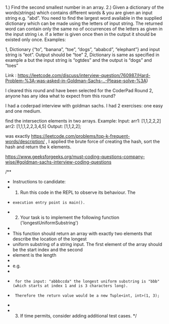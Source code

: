 1.) Find the second smallest number in an array.
2.) Given a dictionary of the words(strings) which contains different words & you are given an input string e.g. “abd”. You need to find the largest word available in the supplied dictionary which can be made using the letters of input string. The returned word can contain only the same no of occurrences of the letters as given in the input string i.e. if a letter is given once then in the output it should be existed only once. Examples:

1, Dictionary {“to”, “banana”, “toe”, “dogs”, “ababcd”, “elephant”} and input string is “eot”. Output should be “toe”
2, Dictionary is same as specified in example a but the input string is “ogtdes” and the output is “dogs” and “toes”

Link : https://leetcode.com/discuss/interview-question/760987/Hard-Problem-%3A-was-asked-in-Goldman-Sachs-..-Please-solve-%3A)

I cleared this round and have been selected for the CoderPad Round 2, anyone has any idea what to expect from this round?

I had a coderpad interview with goldman sachs.
I had 2 exercises: one easy and one medium.

find the intersection elements in two arrays. Example:
Input: arr1: [1,1,2,2,2] arr2: [1,1,1,2,2,3,4,5]
Output: [1,1,2,2];

was exactly https://leetcode.com/problems/top-k-frequent-words/description/ , I applied the brute force of creating the hash, sort the hash and return the k elements.

https://www.geeksforgeeks.org/must-coding-questions-company-wise/#goldman-sachs-interview-coding-questions

/\*\*

- Instructions to candidate:
- 1. Run this code in the REPL to observe its behaviour. The
-     execution entry point is main().
- 2. Your task is to implement the following function ('longestUniformSubstring')
-
- This function should return an array with exactly two elements that describe the location of the longest
- uniform substring of a string input. The first element of the array should be the start index and the second
- element is the length
-
- e.g.
-
-      for the input: "abbbccda" the longest uniform substring is "bbb" (which starts at index 1 and is 3 characters long).
-      Therefore the return value would be a new Tuple<int, int>(1, 3);
-
- 3. If time permits, consider adding additional test cases.
     \*/
